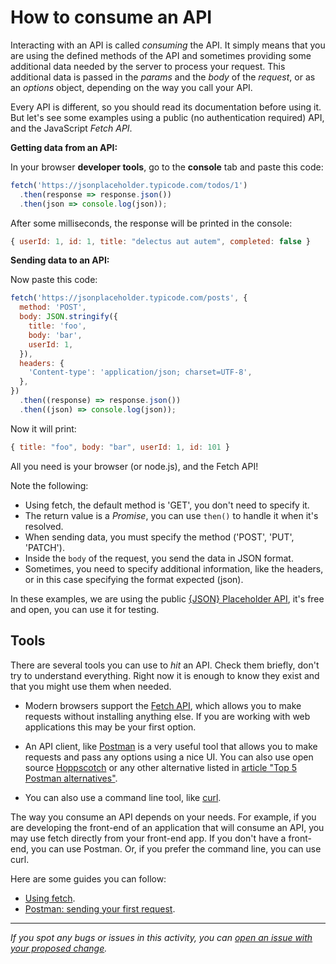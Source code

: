 # How to consume an API

Interacting with an API is called *consuming* the API. It simply means that you are using the defined methods of the API and sometimes providing some additional data needed by the server to process your request. This additional data is passed in the *params* and the *body* of the *request*, or as an *options* object, depending on the way you call your API.

Every API is different, so you should read its documentation before using it. But let's see some examples using a public (no authentication required) API, and the JavaScript *Fetch API*.

**Getting data from an API:**

In your browser **developer tools**, go to the **console** tab and paste this code:

```javascript
fetch('https://jsonplaceholder.typicode.com/todos/1')
  .then(response => response.json())
  .then(json => console.log(json));
```

After some milliseconds, the response will be printed in the console:

```javascript
{ userId: 1, id: 1, title: "delectus aut autem", completed: false }
```

**Sending data to an API:**

Now paste this code:

```javascript
fetch('https://jsonplaceholder.typicode.com/posts', {
  method: 'POST',
  body: JSON.stringify({
    title: 'foo',
    body: 'bar',
    userId: 1,
  }),
  headers: {
    'Content-type': 'application/json; charset=UTF-8',
  },
})
  .then((response) => response.json())
  .then((json) => console.log(json));

```

Now it will print:

```javascript
{ title: "foo", body: "bar", userId: 1, id: 101 }
```

All you need is your browser (or node.js), and the Fetch API!

Note the following:

- Using fetch, the default method is 'GET', you don't need to specify it.
- The return value is a *Promise*, you can use `then()` to handle it when it's resolved.
- When sending data, you must specify the method ('POST', 'PUT', 'PATCH').
- Inside the `body` of the request, you send the data in JSON format.
- Sometimes, you need to specify additional information, like the headers, or in this case specifying the format expected (json).

In these examples, we are using the public [{JSON} Placeholder API](https://jsonplaceholder.typicode.com/), it's free and open, you can use it for testing.

## Tools

There are several tools you can use to *hit* an API. Check them briefly, don't try to understand everything. Right now it is enough to know they exist and that you might use them when needed.

- Modern browsers support the [Fetch API](https://developer.mozilla.org/en-US/docs/Web/API/Fetch_API/Using_Fetch), which allows you to make requests without installing anything else. If you are working with web applications this may be your first option.

- An API client, like [Postman](https://www.postman.com/product/api-client/) is a very useful tool that allows you to make requests and pass any options using a nice UI. You can also use open source [Hoppscotch](https://hoppscotch.io/) or any other alternative listed in [article "Top 5 Postman alternatives"](https://testfully.io/blog/top-5-postman-alternatives/).

- You can also use a command line tool, like [curl](https://curl.se/).

The way you consume an API depends on your needs. For example, if you are developing the front-end of an application that will consume an API, you may use fetch directly from your front-end app. If you don't have a front-end, you can use Postman. Or, if you prefer the command line, you can use curl.

Here are some guides you can follow:

- [Using fetch](https://developer.mozilla.org/en-US/docs/Web/API/Fetch_API/Using_Fetch).
- [Postman: sending your first request](https://learning.postman.com/docs/getting-started/sending-the-first-request/).

------

_If you spot any bugs or issues in this activity, you can [open an issue with your proposed change](https://github.com/microverseinc/curriculum-transversal-skills/blob/main/git-github/articles/open_issue.md)._
